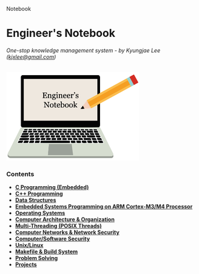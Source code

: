 Notebook

# Engineer's Notebook

###### One-stop knowledge management system - by Kyungjae Lee (kjxlee@gmail.com)



<img src="./img/wallpaper.png" alt="wallpaper" width="350">

### Contents

* **<a href="./c-programming-embedded/">C Programming (Embedded)</a>**
* **<a href="./cpp-programming/">C++ Programming</a>**
* **<a href="./data-structures/">Data Structures</a>**
* **<a href="./embedded-systems-programming-on-arm-cortex-m3-m4-processor/">Embedded Systems Programming on ARM Cortex-M3/M4 Processor</a>**
* **<a href="./operating-systems/">Operating Systems</a>**
* **<a href="./computer-architecture-and-organization/">Computer Architecture & Organization</a>**
* **<a href="./multi-threading/">Multi-Threading (POSIX Threads)</a>**
* **<a href="./computer-networks-and-network-security/">Computer Networks & Network Security</a>**
* **<a href="./computer-software-security/">Computer/Software Security</a>**
* **<a href="./unix-linux/">Unix/Linux</a>**
* **<a href="./makefile-and-build-system/">Makefile & Build System</a>**
* **<a href="./problem-solving/">Problem Solving</a>**
* **<a href="./projects/">Projects</a>**

